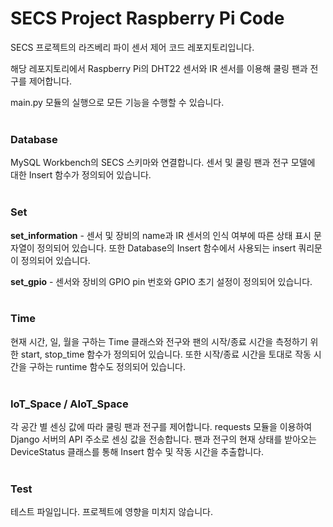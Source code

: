 # SECS Project Raspberry Pi Code

SECS 프로젝트의 라즈베리 파이 센서 제어 코드 레포지토리입니다.<br/>

해당 레포지토리에서 Raspberry Pi의 DHT22 센서와 IR 센서를 이용해 쿨링 팬과 전구를 제어합니다.<br/>

main.py 모듈의 실행으로 모든 기능을 수행할 수 있습니다.<br/><br/>

### Database

MySQL Workbench의 SECS 스키마와 연결합니다. 센서 및 쿨링 팬과 전구 모델에 대한 Insert 함수가 정의되어 있습니다.<br/><br/>

### Set

**set_information** - 센서 및 장비의 name과 IR 센서의 인식 여부에 따른 상태 표시 문자열이 정의되어 있습니다. 또한 Database의 Insert 함수에서 사용되는 insert 쿼리문이 정의되어 있습니다.

**set_gpio** - 센서와 장비의 GPIO pin 번호와 GPIO 초기 설정이 정의되어 있습니다.<br/><br/>

### Time

현재 시간, 일, 월을 구하는 Time 클래스와 전구와 팬의 시작/종료 시간을 측정하기 위한 start, stop_time 함수가 정의되어 있습니다. 또한 시작/종료 시간을 토대로 작동 시간을 구하는 runtime 함수도 정의되어 있습니다.<br/><br/>

### IoT_Space / AIoT_Space

각 공간 별 센싱 값에 따라 쿨링 팬과 전구를 제어합니다. requests 모듈을 이용하여 Django 서버의 API 주소로 센싱 값을 전송합니다. 팬과 전구의 현재 상태를 받아오는 DeviceStatus 클래스를 통해 Insert 함수 및 작동 시간을 추출합니다.<br/><br/>

### Test

테스트 파일입니다. 프로젝트에 영향을 미치지 않습니다.
